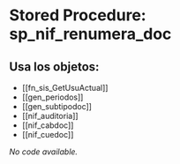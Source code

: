 # Stored Procedure: sp_nif_renumera_doc

## Usa los objetos:
- [[fn_sis_GetUsuActual]]
- [[gen_periodos]]
- [[gen_subtipodoc]]
- [[nif_auditoria]]
- [[nif_cabdoc]]
- [[nif_cuedoc]]

*No code available.*
